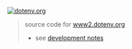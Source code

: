 [![dotenv.org](https://dotenv.org/better-banner.png)](https://dotenv.org)

> source code for [www2.dotenv.org](https://www2.dotenv.org)
> 
> * see [development notes](./DEVELOPMENT.md)
